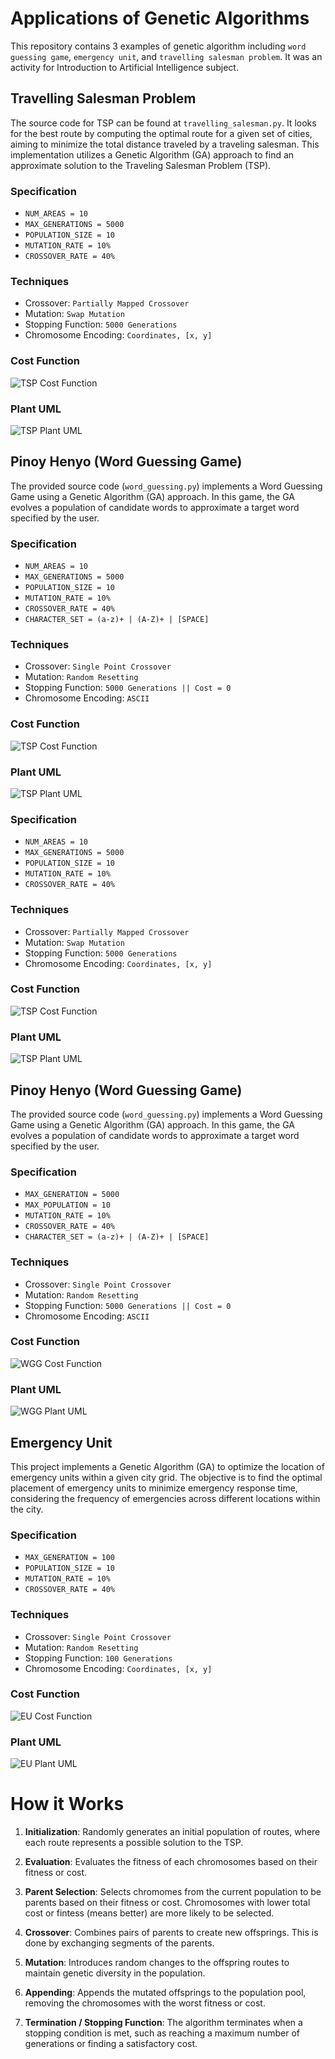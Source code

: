 # Applications of Genetic Algorithms

This repository contains 3 examples of genetic algorithm including `word guessing game`, `emergency unit`, and `travelling salesman problem`. It was an activity for Introduction to Artificial Intelligence subject.

## Travelling Salesman Problem

The source code for TSP can be found at `travelling_salesman.py`. It looks for the best route by computing the optimal route for a given set of cities, aiming to minimize the total distance traveled by a traveling salesman. This implementation utilizes a Genetic Algorithm (GA) approach to find an approximate solution to the Traveling Salesman Problem (TSP).

### Specification

- `NUM_AREAS = 10`
- `MAX_GENERATIONS = 5000`
- `POPULATION_SIZE = 10`
- `MUTATION_RATE = 10%`
- `CROSSOVER_RATE = 40%`

### Techniques

- Crossover: `Partially Mapped Crossover`
- Mutation: `Swap Mutation`
- Stopping Function: `5000 Generations`
- Chromosome Encoding: `Coordinates, [x, y]`

### Cost Function

![TSP Cost Function](https://raw.githubusercontent.com/markcalendario/genetic-algorithms/main/docs/tsp/cost-formula.png)

### Plant UML

![TSP Plant UML](https://raw.githubusercontent.com/markcalendario/genetic-algorithms/main/docs/tsp/plant-uml.png)

## Pinoy Henyo (Word Guessing Game)

The provided source code (`word_guessing.py`) implements a Word Guessing Game using a Genetic Algorithm (GA) approach. In this game, the GA evolves a population of candidate words to approximate a target word specified by the user.

### Specification

- `NUM_AREAS = 10`
- `MAX_GENERATIONS = 5000`
- `POPULATION_SIZE = 10`
- `MUTATION_RATE = 10%`
- `CROSSOVER_RATE = 40%`
- `CHARACTER_SET = (a-z)+ | (A-Z)+ | [SPACE]`

### Techniques

- Crossover: `Single Point Crossover`
- Mutation: `Random Resetting`
- Stopping Function: `5000 Generations || Cost = 0`
- Chromosome Encoding: `ASCII`

### Cost Function

![TSP Cost Function](https://raw.githubusercontent.com/markcalendario/genetic-algorithms/main/docs/word-guessing-game/cost-formula.png)

### Plant UML

![TSP Plant UML](https://raw.githubusercontent.com/markcalendario/genetic-algorithms/main/docs/word-guessing-game/plant-uml.png)

### Specification

- `NUM_AREAS = 10`
- `MAX_GENERATIONS = 5000`
- `POPULATION_SIZE = 10`
- `MUTATION_RATE = 10%`
- `CROSSOVER_RATE = 40%`

### Techniques

- Crossover: `Partially Mapped Crossover`
- Mutation: `Swap Mutation`
- Stopping Function: `5000 Generations`
- Chromosome Encoding: `Coordinates, [x, y]`

### Cost Function

![TSP Cost Function](https://raw.githubusercontent.com/markcalendario/genetic-algorithms/main/docs/tsp/cost-formula.png)

### Plant UML

![TSP Plant UML](https://raw.githubusercontent.com/markcalendario/genetic-algorithms/main/docs/tsp/plant-uml.png)

## Pinoy Henyo (Word Guessing Game)

The provided source code (`word_guessing.py`) implements a Word Guessing Game using a Genetic Algorithm (GA) approach. In this game, the GA evolves a population of candidate words to approximate a target word specified by the user.

### Specification

- `MAX_GENERATION = 5000`
- `MAX_POPULATION = 10`
- `MUTATION_RATE = 10%`
- `CROSSOVER_RATE = 40%`
- `CHARACTER_SET = (a-z)+ | (A-Z)+ | [SPACE]`

### Techniques

- Crossover: `Single Point Crossover`
- Mutation: `Random Resetting`
- Stopping Function: `5000 Generations || Cost = 0`
- Chromosome Encoding: `ASCII`

### Cost Function

![WGG Cost Function](https://raw.githubusercontent.com/markcalendario/genetic-algorithms/main/docs/word-guessing-game/cost-formula.png)

### Plant UML

![WGG Plant UML](https://raw.githubusercontent.com/markcalendario/genetic-algorithms/main/docs/word-guessing-game/plant-uml.png)

## Emergency Unit

This project implements a Genetic Algorithm (GA) to optimize the location of emergency units within a given city grid. The objective is to find the optimal placement of emergency units to minimize emergency response time, considering the frequency of emergencies across different locations within the city.

### Specification

- `MAX_GENERATION = 100`
- `POPULATION_SIZE = 10`
- `MUTATION_RATE = 10%`
- `CROSSOVER_RATE = 40%`

### Techniques

- Crossover: `Single Point Crossover`
- Mutation: `Random Resetting`
- Stopping Function: `100 Generations`
- Chromosome Encoding: `Coordinates, [x, y]`

### Cost Function

![EU Cost Function](https://raw.githubusercontent.com/markcalendario/genetic-algorithms/main/docs/emergency-unit/cost-formula.png)

### Plant UML

![EU Plant UML](https://raw.githubusercontent.com/markcalendario/genetic-algorithms/main/docs/emergency-unit/plant-uml.png)

# How it Works

1. **Initialization**: Randomly generates an initial population of routes, where each route represents a possible solution to the TSP.
2. **Evaluation**: Evaluates the fitness of each chromosomes based on their fitness or cost.

3. **Parent Selection**: Selects chromomes from the current population to be parents based on their fitness or cost. Chromosomes with lower total cost or fintess (means better) are more likely to be selected.

4. **Crossover**: Combines pairs of parents to create new offsprings. This is done by exchanging segments of the parents.

5. **Mutation**: Introduces random changes to the offspring routes to maintain genetic diversity in the population.

6. **Appending**: Appends the mutated offsprings to the population pool, removing the chromosomes with the worst fitness or cost.

7. **Termination / Stopping Function**: The algorithm terminates when a stopping condition is met, such as reaching a maximum number of generations or finding a satisfactory cost.
